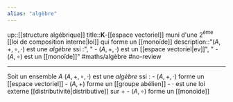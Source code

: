 ```yaml
---
alias: "algèbre"
---
```

up::[[structure algébrique]]
title::$\mathbf{K}$-[[espace vectoriel]] muni d'une 2$^{\text{ème}}$ [[loi de composition interne|loi]] qui forme un [[monoïde]]
description::"$(A,+,\circ,\cdot)$ est une _algèbre_ ssi :", " - $(A,+,\cdot)$ est un [[espace vectoriel|ev]]", " - $(A, \circ)$ est un [[monoïde]]"
#maths/algèbre #no-review 

----
Soit un ensemble $A$
$(A, +, \circ, \cdot)$ est une _algèbre_ ssi :
    - $(A, +, \cdot)$ forme un [[espace vectoriel]]
        - $(A, +)$ forme un [[groupe abélien]]
        - $\cdot$ est une loi externe [[distributivité|distributive]] sur $+$
    - $(A, \circ)$ forme un [[monoïde]]


